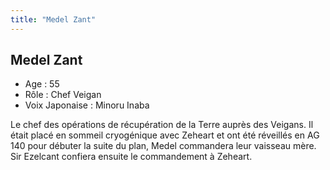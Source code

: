 ```yaml
---
title: "Medel Zant"
---
```


Medel Zant
----------


- Age : 55  
- Rôle : Chef Veigan  
- Voix Japonaise : Minoru Inaba


Le chef des opérations de récupération de la Terre auprès des Veigans. Il était placé en sommeil cryogénique avec Zeheart et ont été réveillés en AG 140 pour débuter la suite du plan, Medel commandera leur vaisseau mère. Sir Ezelcant confiera ensuite le commandement à Zeheart.


